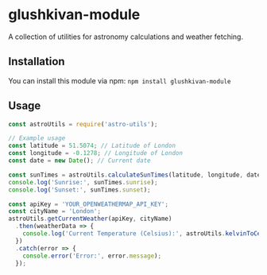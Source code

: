 # glushkivan-module

A collection of utilities for astronomy calculations and weather fetching.

## Installation

You can install this module via npm: `npm install glushkivan-module`


## Usage

```javascript
const astroUtils = require('astro-utils');

// Example usage
const latitude = 51.5074; // Latitude of London
const longitude = -0.1278; // Longitude of London
const date = new Date(); // Current date

const sunTimes = astroUtils.calculateSunTimes(latitude, longitude, date);
console.log('Sunrise:', sunTimes.sunrise);
console.log('Sunset:', sunTimes.sunset);

const apiKey = 'YOUR_OPENWEATHERMAP_API_KEY';
const cityName = 'London';
astroUtils.getCurrentWeather(apiKey, cityName)
  .then(weatherData => {
    console.log('Current Temperature (Celsius):', astroUtils.kelvinToCelsius(weatherData.main.temp));
  })
  .catch(error => {
    console.error('Error:', error.message);
  });
```

